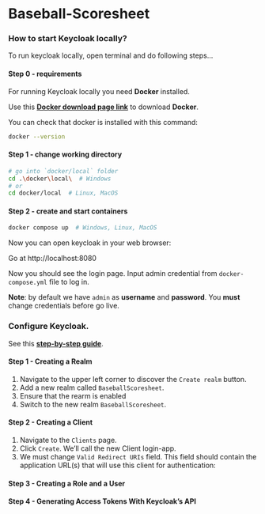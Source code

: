 # Baseball-Scoresheet

### How to start Keycloak locally?

To run keycloak locally, open terminal and do following steps...

#### Step 0 - requirements

For running Keycloak locally you need **Docker** installed.

Use this [**Docker download page link**](https://docs.docker.com/engine/install/) to download **Docker**.

You can check that docker is installed with this command:
```bash
docker --version
```

#### Step 1 - change working directory
```bash
# go into `docker/local` folder
cd .\docker\local\  # Windows
# or
cd docker/local  # Linux, MacOS
```
#### Step 2 - create and start containers
```bash
docker compose up  # Windows, Linux, MacOS
```

Now you can open keycloak in your web browser:

Go at http://localhost:8080

Now you should see the login page. Input admin credential from `docker-compose.yml` file to log in.

**Note**: by default we have `admin` as **username** and **password**.
You **must** change credentials before go live.



### Configure Keycloak.

See this [**step-by-step guide**](https://www.baeldung.com/spring-boot-keycloak).

#### Step 1 - Creating a Realm

1. Navigate to the upper left corner to discover the `Create realm` button.
2. Add a new realm called `BaseballScoresheet`.
3. Ensure that the rearm is enabled 
4. Switch to the new realm `BaseballScoresheet`.

#### Step 2 - Creating a Client

1. Navigate to the `Clients` page.
2. Click `Create`. We’ll call the new Client login-app.
3. We must change `Valid Redirect URIs` field. This field should contain the application URL(s) that will use this client for authentication:

#### Step 3 - Creating a Role and a User

#### Step 4 - Generating Access Tokens With Keycloak’s API